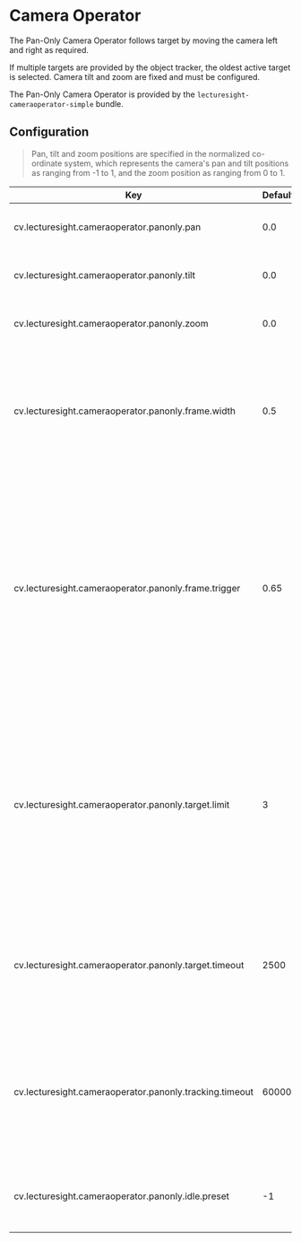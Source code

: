 # Camera Operator

The Pan-Only Camera Operator follows target by moving the camera left and right as required.

If multiple targets are provided by the object tracker, the oldest active target is selected. Camera tilt and zoom are fixed and must be configured.

The Pan-Only Camera Operator is provided by the  `lecturesight-cameraoperator-simple` bundle.

## Configuration

> Pan, tilt and zoom positions are specified in the normalized co-ordinate system, which represents the camera's pan and tilt positions as ranging from -1 to 1, and the zoom position as ranging from 0 to 1.

| Key                                   | Default   | Description |
|---------------------------------------|-----------|-------------------------------------------|
| cv.lecturesight.cameraoperator.panonly.pan | 0.0 | Sets the initial pan position<br> (-1 to 1)
| cv.lecturesight.cameraoperator.panonly.tilt | 0.0 | Sets the initial tilt position  <br> (-1 to 1)
| cv.lecturesight.cameraoperator.panonly.zoom | 0.0 | Sets the initial zoom position  <br> (0 to 1)
| cv.lecturesight.cameraoperator.panonly.frame.width | 0.5 | The width of the PTZ camera frame at the configured zoom level, relative to the overview image<br>(0 to 2)
| cv.lecturesight.cameraoperator.panonly.frame.trigger | 0.65 | The trigger point in the PTZ frame at which the camera should start to move, as a proportion of the frame width. 0=move camera when target moves, 1=move camera only when target reaches the frame edge<br>(0 to 1)
| cv.lecturesight.cameraoperator.panonly.target.limit | 3 | Do not acquire a new tracking target if the total number of available targets exceeds this threshold. This avoids excessive camera movement during busy scenes.
| cv.lecturesight.cameraoperator.panonly.target.timeout | 2500 | Sets the time in milliseconds after the last target movement after which a target will no longer be tracked.
| cv.lecturesight.cameraoperator.panonly.tracking.timeout | 60000 | Time in ms after the last target movement to return to the initial tracking position or the idle preset<br> (0 to disable)
| cv.lecturesight.cameraoperator.panonly.idle.preset | -1 | The camera preset to move to when idle (-1 to disable)

